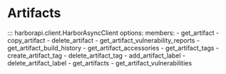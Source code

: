 # Artifacts

::: harborapi.client.HarborAsyncClient
    options:
        members:
        - get_artifact
        - copy_artifact
        - delete_artifact
        - get_artifact_vulnerability_reports
        - get_artifact_build_history
        - get_artifact_accessories
        - get_artifact_tags
        - create_artifact_tag
        - delete_artifact_tag
        - add_artifact_label
        - delete_artifact_label
        - get_artifacts
        - get_artifact_vulnerabilities
